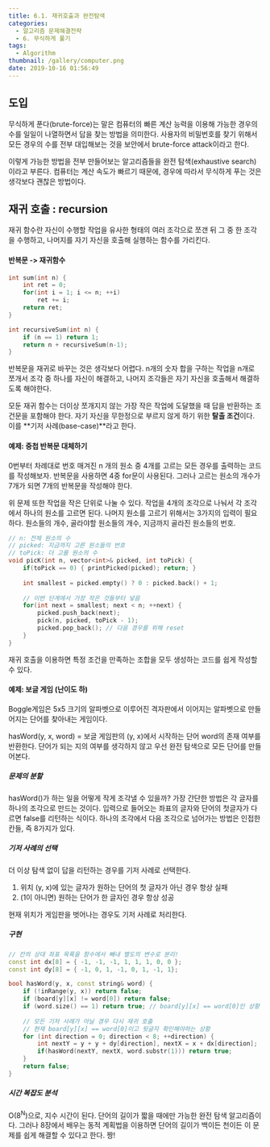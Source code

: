 ```yaml
---
title: 6.1. 재귀호출과 완전탐색
categories:
  - 알고리즘 문제해결전략
  - 6. 무식하게 풀기
tags:
  - Algorithm
thumbnail: /gallery/computer.png
date: 2019-10-16 01:56:49
---
```


## 도입

무식하게 푼다(brute-force)는 말은 컴퓨터의 빠른 계산 능력을 이용해 가능한 경우의 수를 일일이 나열하면서 답을 찾는 방법을 의미한다. 사용자의 비밀번호를 찾기 위해서 모든 경우의 수를 전부 대입해보는 것을 보안에서 brute-force attack이라고 한다. 

이렇게 가능한 방법을 전부 만들어보는 알고리즘들을 완전 탐색(exhaustive search)이라고 부른다. 컴퓨터는 계산 속도가 빠르기 때문에,  경우에 따라서 무식하게 푸는 것은 생각보다 괜찮은 방법이다.

## 재귀 호출 : recursion

재귀 함수란 자신이 수행할 작업을 유사한 형태의 여러 조각으로 쪼갠 뒤 그 중 한 조각을 수행하고, 나머지를 자기 자신을 호출해 실행하는 함수를 가리킨다.

#### 반복문 -> 재귀함수

```c++
int sum(int n) {
    int ret = 0;
    for(int i = 1; i <= n; ++i)
        ret += i;
    return ret;
}

int recursiveSum(int n) {
    if (n == 1) return 1;
    return n + recursiveSum(n-1);
}
```

반복문을 재귀로 바꾸는 것은 생각보다 어렵다. n개의 숫자 합을 구하는 작업을 n개로 쪼개서 조각 중 하나를 자신이 해결하고, 나머지 조각들은 자기 자신을 호출해서 해결하도록 해야한다. 

모둔 재귀 함수는 더이상 쪼개지지 않는 가장 작은 작업에 도달했을 때 답을 반환하는 조건문을 포함해야 한다. 자기 자신을 무한정으로 부르지 않게 하기 위한 **탈출 조건**이다. 이를 **기저 사례(base-case)**라고 한다.

#### 예제: 중첩 반복문 대체하기

0번부터 차례대로 번호 매겨진 n 개의 원소 중 4개를 고르는 모든 경우를 출력하는 코드를 작성해보자. 반복문을 사용하면 4중 for문이 사용된다. 그러나 고르는 원소의 개수가 7개가 되면 7개의 반복문을 작성해야 한다.

위 문제 또한 작업을 작은 단위로 나눌 수 있다. 작업을 4개의 조각으로 나눠서 각 조각에서 하나의 원소를 고르면 된다.  나머지 원소를 고르기 위해서는 3가지의 입력이 필요하다. 원소들의 개수, 골라야할 원소들의 개수, 지금까지 골라진 원소들의 번호.

```c++
// n: 전체 원소의 수
// picked: 지금까지 고른 원소들의 번호
// toPick: 더 고를 원소의 수
void picK(int n, vector<int>& picked, int toPick) {
    if(toPick == 0) { printPicked(picked); return; }
    
    int smallest = picked.empty() ? 0 : picked.back() + 1;
    
    // 이번 단계에서 가장 작은 것들부터 넣음
    for(int next = smallest; next < n; ++next) {
        picked.push_back(next);
        pick(n, picked, toPick - 1);
        picked.pop_back(); // 다음 경우를 위해 reset
    }
}
```

재귀 호출을 이용하면 특정 조건을 만족하는 조합을 모두 생성하는 코드를 쉽게 작성할 수 있다.

#### 예제: 보글 게임 (난이도 하)

Boggle게임은 5x5 크기의 알파벳으로 이루어진 격자판에서 이어지는 알파벳으로 만들어지는 단어를 찾아내는 게임이다. 

hasWord(y, x, word) = 보글 게임판의 (y, x)에서 시작하는 단어 word의 존재 여부를 반환한다. 단어가 되는 지의 여부를 생각하지 않고 우선 완전 탐색으로 모든 단어를 만들어본다.

##### 문제의 분할

hasWord()가 하는 일을 어떻게 작게 조각낼 수 있을까? 가장 간단한 방법은 각 글자를 하나의 조각으로 만드는 것이다. 입력으로 들어오는 좌표의 글자와 단어의 첫글자가 다르면 false를 리턴하는 식이다. 하나의 조각에서 다음 조각으로 넘어가는 방법은 인접한 칸들, 즉 8가지가 있다.

##### 기저 사례의 선택

더 이상 탐색 없이 답을 리턴하는 경우를 기저 사례로 선택한다.

1.  위치 (y, x)에 있는 글자가 원하는 단어의 첫 글자가 아닌 경우 항상 실패
2. (1이 아니면) 원하는 단어가 한 글자인 경우 항상 성공

현재 위치가 게임판을 벗어나는 경우도 기저 사례로 처리한다.

##### 구현

```c++
// 칸의 상대 좌표 목록을 함수에서 빼내 별도의 변수로 분리!
const int dx[8] = { -1, -1, -1, 1, 1, 1, 0, 0 };
const int dy[8] = { -1, 0, 1, -1, 0, 1, -1, 1};

bool hasWord(y, x, const string& word) {
    if (!inRange(y, x)) return false;
    if (board[y][x] != word[0]) return false;
    if (word.size() == 1) return true; // board[y][x] == word[0]인 상황
    
    // 모든 기저 사례가 아닐 경우 다시 재귀 호출
    // 현재 board[y][x] == word[0]이고 뒷글자 확인해야하는 상황
    for (int direction = 0; direction < 8; ++direction) {
        int nextY = y + y + dy[direction], nextX = x + dx[direction];
        if(hasWord(nextY, nextX, word.substr(1))) return true;
    }
    return false;
}
```

##### 시간 복잡도 분석

O(8<sup>N</sup>)으로, 지수 시간이 된다. 단어의 길이가 짧을 때에만 가능한 완전 탐색 알고리즘이다. 그러나 8장에서 배우는 동적 계획법을 이용하면 단어의 길이가 백이든 천이든 이 문제를 쉽게 해결할 수 있다고 한다. 짱!

